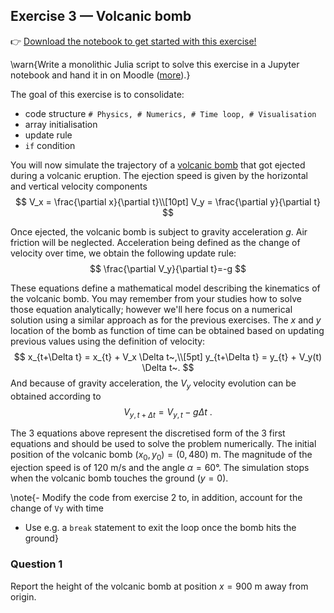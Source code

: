 <!--This file was generated, do not modify it.-->
## Exercise 3 — **Volcanic bomb**

👉 [Download the notebook to get started with this exercise!](https://github.com/eth-vaw-glaciology/course-101-0250-00/blob/main/notebooks/lecture1_ex3.ipynb)

\warn{Write a monolithic Julia script to solve this exercise in a Jupyter notebook and hand it in on Moodle ([more](/homework)).}

The goal of this exercise is to consolidate:
- code structure `# Physics, # Numerics, # Time loop, # Visualisation`
- array initialisation
- update rule
- `if` condition

You will now simulate the trajectory of a [volcanic bomb](https://en.wikipedia.org/wiki/Volcanic_bomb) that got ejected during a volcanic eruption. The ejection speed is given by the horizontal and vertical velocity components
$$
V_x = \frac{\partial x}{\partial t}\\[10pt]
V_y = \frac{\partial y}{\partial t}
$$

Once ejected, the volcanic bomb is subject to gravity acceleration $g$. Air friction will be neglected. Acceleration being defined as the change of velocity over time, we obtain the following update rule:
$$
\frac{\partial V_y}{\partial t}=-g
$$

These equations define a mathematical model describing the kinematics of the volcanic bomb. You may remember from your studies how to solve those equation analytically; however we'll here focus on a numerical solution using a similar approach as for the previous exercises. The $x$ and $y$ location of the bomb as function of time can be obtained based on updating previous values using the definition of velocity:
$$
x_{t+\Delta t} = x_{t} + V_x    \Delta t~,\\[5pt]
y_{t+\Delta t} = y_{t} + V_y(t) \Delta t~.
$$
And because of gravity acceleration, the $V_y$ velocity evolution can be obtained according to
$$
V_{y,t+\Delta t} = V_{y,t} - g \Delta t~.
$$

The 3 equations above represent the discretised form of the 3 first equations and should be used to solve the problem numerically. The initial position of the volcanic bomb $(x_0, y_0)=(0,480)$ m. The magnitude of the ejection speed is of 120 m/s and the angle $\alpha = 60°$. The simulation stops when the volcanic bomb touches the ground ($y=0$).

\note{- Modify the code from exercise 2 to, in addition, account for the change of `Vy` with time
- Use e.g. a `break` statement to exit the loop once the bomb hits the ground}

### Question 1

Report the height of the volcanic bomb at position $x=900$ m away from origin.

